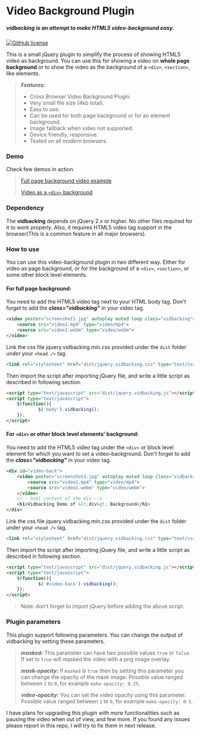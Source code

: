 # Video Background Plugin
##### vidbacking is an attempt to make HTML5 video-background easy.
[![GitHub license](https://img.shields.io/badge/license-MIT-blue.svg)](https://raw.githubusercontent.com/souravm84/vidbacking/master/LICENSE.md)

This is a small jQuery plugin to simplify the process of showing HTML5 video as background. You can use this for showing a video on **whole page background** or to show the video as the background of a `<div>`, `<section>`, like elements.
>  ***Features:***
> * Cross Browser Video Background Plugin.
> * Very small file size (4kb total).
> * Easy to use.
> * Can be used for both page background or for an element background.
> * Image fallback when video not supported.
> * Device friendly, responsive.
> * Tested on all modern browsers.

 
### Demo
Check few demos in action.

> [Full page background video example](https://souravm84.github.io/vidbacking/demo1/) 
> 
> [Video as a `<div>` background](https://souravm84.github.io/vidbacking/demo2/)

### Dependency
The **vidbacking** depends on jQuery 2.x or higher. No other files required for it to work properly. Also, it requires HTML5 video tag support in the browser(This is a common feature in all major browsers).

### How to use
You can use this video-background plugin in two different way. Either for video as page background, or for the background of a `<div>`, `<section>`, or some other block level elements.
#### For full page background:

You need to add the HTML5 video tag next to  your HTML body tag. Don't forget to add the ***class="vidbacking"*** in your video tag.

```html
<video poster="screenshot1.jpg" autoplay muted loop class="vidbacking">
	<source src="video1.mp4" type="video/mp4">
	<source src="video1.webm" type="video/webm">
</video>
```

Link the css file jquery.vidbacking.min.css provided under the `dist` folder under your `<head />` tag.
```html
<link rel="stylesheet" href="dist/jquery.vidbacking.css" type="text/css">
```
Then import the script after importing jQuery file, and write a little script as described in following section.

```html
<script type="text/javascript" src="dist/jquery.vidbacking.js"></script>
<script type="text/javascript">
	$(function(){
    		$('body').vidbacking();
	});
</script>
```

#### For `<div>` or other block level elements' background:

You need to add the HTML5 video tag under the `<div>` or block level element for which you want to set a video-background. Don't forget to add the ***class="vidbacking"*** in your video tag.
```html
<div id="video-back">
	<video poster="screenshot1.jpg" autoplay muted loop class="vidbacking">
		<source src="video1.mp4" type="video/mp4">
		<source src="video1.webm" type="video/webm">
	</video>
    <!-- html content of the div -->
    <h1>Vidbacking Demo of &lt;div&gt; Background</h1>
</div>
```

Link the css file jquery.vidbacking.min.css provided under the `dist` folder under your `<head />` tag.
```html
<link rel="stylesheet" href="dist/jquery.vidbacking.css" type="text/css">
```

Then import the script after importing jQuery file, and write a little script as described in following section.

```html
<script type="text/javascript" src="dist/jquery.vidbacking.js"></script>
<script type="text/javascript">
	$(function(){
    		$('#video-back').vidbacking();
	});
</script>
```
> Note: don't forget to import jQuery before adding the above script.

### Plugin parameters
This plugin support following parameters. You can change the output of vidbacking by setting these parameters.
> ***masked:*** This parameter can have two possible values `true` or `false`. If set to `true` will masked the video with a png image overlay.
> 
> ***mask-opacity:*** If `masked` is `true` then by setting this parameter you can change the opacity of the mask image. Possible value ranged between `1` to `0`, for example `make-opacity: 0.25`.
> 
> ***video-opacity:*** You can set the video opacity using this parameter. Possible value ranged between `1` to `0`, for example `make-opacity: 0.5`.

I have plans for upgrading this plugin with more functionalities such as pausing the video when out of view, and few more. If you found any issues please report in this repo, I will try to fix them in next release.


